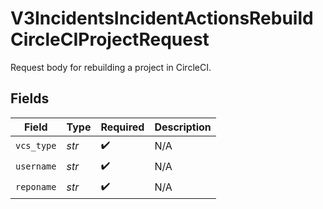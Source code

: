 # V3IncidentsIncidentActionsRebuildCircleCIProjectRequest

Request body for rebuilding a project in CircleCI.


## Fields

| Field              | Type               | Required           | Description        |
| ------------------ | ------------------ | ------------------ | ------------------ |
| `vcs_type`         | *str*              | :heavy_check_mark: | N/A                |
| `username`         | *str*              | :heavy_check_mark: | N/A                |
| `reponame`         | *str*              | :heavy_check_mark: | N/A                |